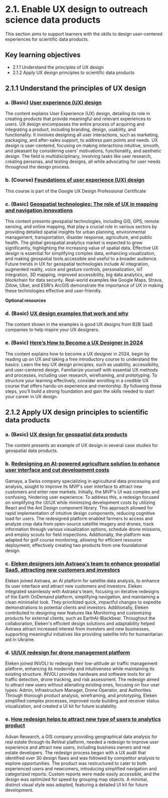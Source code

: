# 2.1. Enable UX design to outreach science data products
This section aims to support learners with the skills to design user-centered experiences for scientific data products. 

## Key learning objectives
- 2.1.1 Understand the principles of UX design
- 2.1.2 Apply UX design principles to scientific data products

## 2.1.1 Understand the principles of UX design
### a. (Basic) [User experience (UX) design](https://www.interaction-design.org/literature/topics/ux-design)
The content explains User Experience (UX) design, detailing its role in creating products that provide meaningful and relevant experiences to users. UX design encompasses the entire process of acquiring and integrating a product, including branding, design, usability, and functionality. It involves designing all user interactions, such as marketing, packaging, and after-sales support, to address pain points and needs. UX design is user-centered, focusing on making interactions intuitive, smooth, and pleasant by considering users' motivations, functionality, and aesthetic design. The field is multidisciplinary, involving tasks like user research, creating personas, and testing designs, all while advocating for user needs throughout the design process.

### b. (Course) [Foundations of user experience (UX) design](https://www.coursera.org/learn/foundations-user-experience-design?specialization=google-ux-design)
This course is part of the Google UX Design Professional Certificate

### c. (Basic) [Geospatial technologies: The role of UX in mapping and navigation innovations](https://www.linkedin.com/pulse/geospatial-technologies-role-ux-mapping-navigation-felix-chandran-rwgec)
This content presents geospatial technologies, including GIS, GPS, remote sensing, and online mapping, that play a crucial role in various sectors by providing detailed spatial insights for urban planning, environmental management, transportation, disaster response, agriculture, and public health. The global geospatial analytics market is expected to grow significantly, highlighting the increasing value of spatial data. Effective UX design is essential for simplifying complex data, enhancing visualization, and making geospatial tools accessible and useful to a broader audience. Future trends in UX for geospatial technologies include AI integration, augmented reality, voice and gesture controls, personalization, IoT integration, 3D mapping, improved accessibility, big data analytics, and blockchain for data security. Real-world examples like Google Maps, Strava, Zillow, Uber, and ESRI’s ArcGIS demonstrate the importance of UX in making these technologies effective and user-friendly.

**Optional resources** 
### d. (Basic) [UX design examples that work and why](https://userpilot.com/blog/ux-design-examples/#TL;DR)
The content shown in the examples is good UX designs from B2B SaaS companies to help inspire your UX designers.

### e. (Basic) [Here’s How to Become a UX Designer in 2024](https://careerfoundry.com/en/blog/ux-design/how-to-become-a-ux-designer/)
The content explains how to become a UX designer in 2024, begin by reading up on UX and taking a free introductory course to understand the basics. Learn the key UX design principles, such as usability, accessibility, and user-centered design. Familiarize yourself with essential UX methods and processes, including user research, wireframing, and prototyping. To structure your learning effectively, consider enrolling in a credible UX course that offers hands-on experience and mentorship. By following these steps, you'll build a strong foundation and gain the skills needed to start your career in UX design.

## 2.1.2 Apply UX design principles to scientific data products
### a. (Basic) [UX design for geospatial data products](https://www.eleken.co/industries/ui-ux-design-for-geospatial-data-products)
The content presents an example of UX design in several case studies for geospatial data products. 

### b. [Redesigning an AI-powered agriculture solution to enhance user interface and cut development costs](https://www.eleken.co/cases/gamaya)
Gamaya, a Swiss company specializing in agricultural data processing and analysis, sought to improve its MVP's user interface to attract new customers and enter new markets. Initially, the MVP's UI was complex and confusing, hindering user experience. To address this, a redesign focused on simplifying the UI/UX while minimizing development costs by utilizing React and the Ant Design component library. This approach allowed for rapid implementation of intuitive design components, reducing cognitive load for users. The redesigned platform enabled farmers to access and analyze crop data from open-source satellite imagery and drones, track information through various visualization options, schedule drone missions, and employ scouts for field inspections. Additionally, the platform was adapted for golf course monitoring, allowing for efficient resource deployment, effectively creating two products from one foundational design.

### c.  [Eleken designers join Astraea's team to enhance geospatial SaaS, attracting new customers and investors](https://www.eleken.co/cases/astraea)
Eleken joined Astraea, an AI platform for satellite data analysis, to enhance its user interface and attract new customers and investors. Eleken integrated seamlessly with Astraea's team, focusing on iterative redesigns of the Earth OnDemand platform, simplifying navigation, and maintaining a clean minimalist look. They prioritized quick, impactful changes to expedite demonstrations to potential clients and investors. Additionally, Eleken contributed to designing new features like Monitoring and customizing products for external clients, such as EarthAI-Blackbear. Throughout the collaboration, Eleken's efficient design solutions and adaptability helped Astraea attract increased interest from investors and new businesses, supporting meaningful initiatives like providing satellite info for humanitarian aid in Ukraine.

### d. [UI/UX redesign for drone management platform](https://www.eleken.co/cases/involi)
Eleken joined INVOLI to redesign their low-altitude air traffic management platform, enhancing its modernity and intuitiveness while maintaining its existing structure. INVOLI provides hardware and software tools for air traffic detection, drone tracking, and risk assessment. The redesign aimed to attract new users without alienating existing ones, focusing on four user types: Admin, Infrastructure Manager, Drone Operator, and Authorities. Through thorough product analysis, wireframing, and prototyping, Eleken simplified complex processes, improved route building and receiver status visualization, and created a UI kit for future scalability. 

### e. [How redesign helps to attract new type of users to analytics product](https://www.eleken.co/cases/advan-research)
Advan Research, a GIS company providing geographical data analysis for real estate through its ReVeal platform, needed a redesign to improve user experience and attract new users, including business owners and real estate developers. The redesign process began with a UX audit that identified over 30 design flaws and was followed by competitor analysis to explore opportunities. The product was restructured to cater to both experienced users and newcomers, introducing simplified navigation and categorized reports. Custom reports were made easily accessible, and the design was optimized for speed by grouping map objects. A minimal, distinct visual style was adopted, featuring a detailed UI kit for future development.




```python

```
